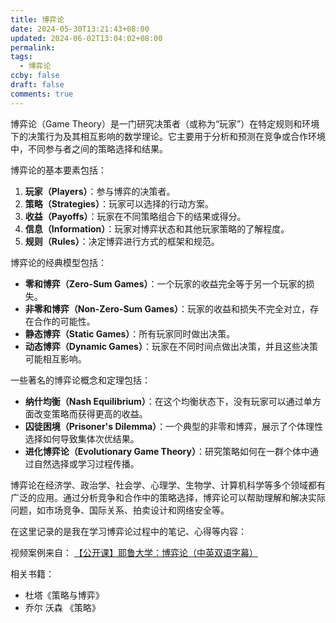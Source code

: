 ```yaml
---
title: 博弈论
date: 2024-05-30T13:21:43+08:00
updated: 2024-06-02T13:04:02+08:00
permalink: 
tags:
  - 博弈论
ccby: false
draft: false
comments: true
---
```

博弈论（Game Theory）是一门研究决策者（或称为“玩家”）在特定规则和环境下的决策行为及其相互影响的数学理论。它主要用于分析和预测在竞争或合作环境中，不同参与者之间的策略选择和结果。

博弈论的基本要素包括：

1. **玩家（Players）**：参与博弈的决策者。
2. **策略（Strategies）**：玩家可以选择的行动方案。
3. **收益（Payoffs）**：玩家在不同策略组合下的结果或得分。
4. **信息（Information）**：玩家对博弈状态和其他玩家策略的了解程度。
5. **规则（Rules）**：决定博弈进行方式的框架和规范。

博弈论的经典模型包括：

- **零和博弈（Zero-Sum Games）**：一个玩家的收益完全等于另一个玩家的损失。
- **非零和博弈（Non-Zero-Sum Games）**：玩家的收益和损失不完全对立，存在合作的可能性。
- **静态博弈（Static Games）**：所有玩家同时做出决策。
- **动态博弈（Dynamic Games）**：玩家在不同时间点做出决策，并且这些决策可能相互影响。

一些著名的博弈论概念和定理包括：

- **纳什均衡（Nash Equilibrium）**：在这个均衡状态下，没有玩家可以通过单方面改变策略而获得更高的收益。
- **囚徒困境（Prisoner's Dilemma）**：一个典型的非零和博弈，展示了个体理性选择如何导致集体次优结果。
- **进化博弈论（Evolutionary Game Theory）**：研究策略如何在一群个体中通过自然选择或学习过程传播。

博弈论在经济学、政治学、社会学、心理学、生物学、计算机科学等多个领域都有广泛的应用。通过分析竞争和合作中的策略选择，博弈论可以帮助理解和解决实际问题，如市场竞争、国际关系、拍卖设计和网络安全等。


在这里记录的是我在学习博弈论过程中的笔记、心得等内容：

视频案例来自： [【公开课】耶鲁大学：博弈论（中英双语字幕）]( https://www.bilibili.com/video/BV1Kt411h7Ep/)

相关书籍：

+ 杜塔《策略与博弈》
+ 乔尔 沃森 《策略》
